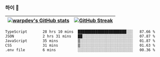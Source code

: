 
### 하이 👋
[![warpdev's GitHub stats](https://github-readme-stats.vercel.app/api?username=warpdev&show_icons=true&theme=vue-dark)](#) |[![GitHub Streak](https://github-readme-streak-stats.herokuapp.com/?user=warpdev&theme=dark)](#)
--- | --- |
<!--START_SECTION:waka-->

```txt
TypeScript       28 hrs 10 mins  ██████████████████████░░░   87.66 %
JSON             2 hrs 31 mins   ██░░░░░░░░░░░░░░░░░░░░░░░   07.87 %
JavaScript       35 mins         ▒░░░░░░░░░░░░░░░░░░░░░░░░   01.87 %
CSS              31 mins         ▒░░░░░░░░░░░░░░░░░░░░░░░░   01.63 %
.env file        6 mins          ░░░░░░░░░░░░░░░░░░░░░░░░░   00.36 %
```

<!--END_SECTION:waka-->

<!--
**warpdev/warpdev** is a ✨ _special_ ✨ repository because its `README.md` (this file) appears on your GitHub profile.

Here are some ideas to get you started:

- 🔭 I’m currently working on ...
- 🌱 I’m currently learning ...
- 👯 I’m looking to collaborate on ...
- 🤔 I’m looking for help with ...
- 💬 Ask me about ...
- 📫 How to reach me: ...
- 😄 Pronouns: ...
- ⚡ Fun fact: ...
-->
